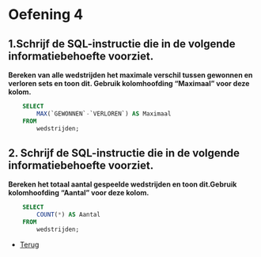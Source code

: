 # Oefening 4

## 1.Schrijf de SQL-instructie die in de volgende informatiebehoefte voorziet.

**Bereken van alle wedstrijden het maximale verschil tussen gewonnen en verloren sets en toon dit. Gebruik kolomhoofding “Maximaal” voor deze kolom.**

```sql
    SELECT
        MAX(`GEWONNEN`-`VERLOREN`) AS Maximaal
    FROM
        wedstrijden;
```

## 2. Schrijf de SQL-instructie die in de volgende informatiebehoefte voorziet.

**Bereken het totaal aantal gespeelde wedstrijden en toon dit.Gebruik kolomhoofding “Aantal” voor deze kolom.**

```sql
    SELECT
        COUNT(*) AS Aantal
    FROM
        wedstrijden;
```

- [Terug](/Index/Oefeningen-Databases/Deel4.md)